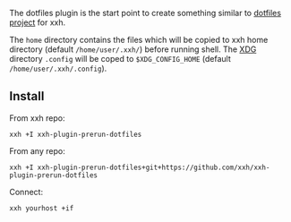 The dotfiles plugin is the start point to create something similar to [dotfiles project](https://dotfiles.github.io/) for xxh.

The `home` directory contains the files which will be copied to xxh home directory (default `/home/user/.xxh/`) before running shell. 
The [XDG](https://specifications.freedesktop.org/basedir-spec/basedir-spec-latest.html) directory `.config` 
will be coped to `$XDG_CONFIG_HOME` (default `/home/user/.xxh/.config`).

## Install
From xxh repo:
```
xxh +I xxh-plugin-prerun-dotfiles
```
From any repo:
```
xxh +I xxh-plugin-prerun-dotfiles+git+https://github.com/xxh/xxh-plugin-prerun-dotfiles
```
Connect:
```
xxh yourhost +if
```
